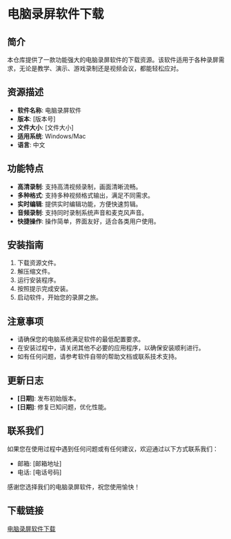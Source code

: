 # 电脑录屏软件下载

## 简介
本仓库提供了一款功能强大的电脑录屏软件的下载资源。该软件适用于各种录屏需求，无论是教学、演示、游戏录制还是视频会议，都能轻松应对。

## 资源描述
- **软件名称**: 电脑录屏软件
- **版本**: [版本号]
- **文件大小**: [文件大小]
- **适用系统**: Windows/Mac
- **语言**: 中文

## 功能特点
- **高清录制**: 支持高清视频录制，画面清晰流畅。
- **多种格式**: 支持多种视频格式输出，满足不同需求。
- **实时编辑**: 提供实时编辑功能，方便快速剪辑。
- **音频录制**: 支持同时录制系统声音和麦克风声音。
- **快捷操作**: 操作简单，界面友好，适合各类用户使用。

## 安装指南
1. 下载资源文件。
2. 解压缩文件。
3. 运行安装程序。
4. 按照提示完成安装。
5. 启动软件，开始您的录屏之旅。

## 注意事项
- 请确保您的电脑系统满足软件的最低配置要求。
- 在安装过程中，请关闭其他不必要的应用程序，以确保安装顺利进行。
- 如有任何问题，请参考软件自带的帮助文档或联系技术支持。

## 更新日志
- **[日期]**: 发布初始版本。
- **[日期]**: 修复已知问题，优化性能。

## 联系我们
如果您在使用过程中遇到任何问题或有任何建议，欢迎通过以下方式联系我们：
- 邮箱: [邮箱地址]
- 电话: [电话号码]

感谢您选择我们的电脑录屏软件，祝您使用愉快！

## 下载链接

[电脑录屏软件下载](https://pan.quark.cn/s/9711988b0f84)